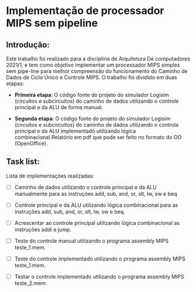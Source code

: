 
# Implementação de processador MIPS sem pipeline 

## Introdução:
Este trabalho foi realizado para a disciplina de Arquitetura De computadores 2021/1, e tem como objetivo implementar um processador MIPS simples sem pipe-line para melhor compreensão do funcionamento do Caminho de Dados de Ciclo Único e Controle MIPS.
O trabalho foi dividido em duas etapas: 
  - __Primeira etapa__: O código fonte do projeto do simulador Logisim (circuitos e subcircuitos) do caminho de dados utilizando o controle principal e da ALU de forma manual.

 - __Segunda etapa__: O código fonte do projeto do simulador Logisim (circuitos e subcircuitos) do caminho de dados utilizando o controle principal e da ALU implementado utilizando lógica combinacional.Relatório em pdf que pode ser feito no formato do OO (OpenOffice).

## Task list:
Lista de implementações realizadas: 

- [ ] Caminho de dados utilizando o controle principal e da ALU manualmente para as instruções add, sub, and, or, slt, lw, sw e beq

- [ ] Controle principal e da ALU utilizando lógica combinacional para as instruções add, sub, and, or, slt, lw, sw e beq.

- [ ] Acrescentar ao controle principal utilizando lógica combinacional as instruções addi e jump.

- [ ] Teste do controle manual utilizando o programa assembly MIPS teste_1.mem.

- [ ] Teste do controle implementado utilizando o programa assembly MIPS teste_1.mem.

- [ ] Testar o controle implementado utilizando o programa assembly MIPS teste_2.mem.